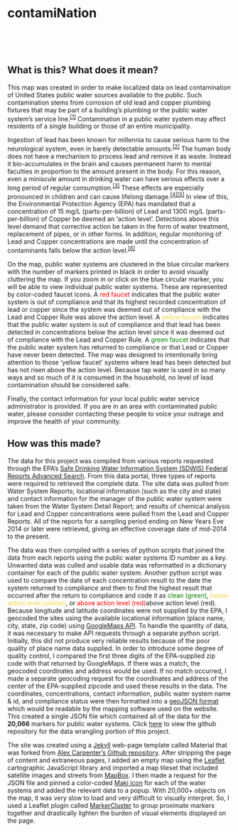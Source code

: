 # contamiNation
<br>
<br>
<br>

## What is this? What does it mean?

This map was created in order to make localized data on lead contamination of United States public water sources available to the public. Such contamination stems from corrosion of old lead and copper plumbing fixtures that may be part of a building’s plumbing or the public water system’s service line.<sup>[[1]](https://www.epa.gov/lead/protect-your-family-exposures-lead#water)</sup> Contamination in a public water system may affect residents of a single building or those of an entire municipality.

Ingestion of lead has been known for millennia to cause serious harm to the neurological system, even in barely detectable amounts.<sup>[[2]](https://www.karger.com/Article/FullText/98100)</sup> The human body does not have a mechanism to process lead and remove it as waste. Instead it bio-accumulates in the brain and causes permanent harm to mental faculties in proportion to the amount present in the body. For this reason, even a miniscule amount in drinking water can have serious effects over a long period of regular consumption.<sup>[[3]](https://www.ncbi.nlm.nih.gov/pmc/articles/PMC1497727/pdf/16134575.pdf)</sup> These effects are especially pronounced in children and can cause lifelong damage.<sup>[[4]](https://www.epa.gov/lead/learn-about-lead#effects)</sup><sup>[[5]](https://www.cdc.gov/nceh/lead/ACCLPP/Lead_Levels_in_Children_Fact_Sheet.pdf)</sup> In view of this, the Environmental Protection Agency (EPA) has mandated that a concentration of 15 mg/L (parts-per-billion) of Lead and 1300 mg/L (parts-per-billion) of Copper be deemed an ‘action level’. Detections above this level demand that corrective action be taken in the form of water treatment, replacement of pipes, or in other forms. In addition, regular monitoring of Lead and Copper concentrations are made until the concentration of contaminants falls below the action level.<sup>[[6]](https://www.epa.gov/dwreginfo/lead-and-copper-rule)</sup>

On the map, public water systems are clustered in the blue circular markers with the number of markers printed in black in order to avoid visually cluttering the map. If you zoom in or click on the blue circular marker, you will be able to view individual public water systems. These are represented by color-coded faucet icons. A <span style="color:red"> red faucet</span> indicates that the public water system is out of compliance and that its highest recorded concentration of lead or copper since the system was deemed out of compliance with the Lead and Copper Rule was above the action level. A <span style="color:#f4d742">yellow faucet</span> indicates that the public water system is out of compliance and that lead has been detected in concentrations below the action level since it was deemed out of compliance with the Lead and Copper Rule. A <span style="color:green">green faucet</span> indicates that the public water system has returned to compliance or that Lead or Copper have never been detected. The map was designed to intentionally bring attention to those ‘yellow faucet’ systems where lead has been detected but has not risen above the action level. Because tap water is used in so many ways and so much of it is consumed in the household, no level of lead contamination should be considered safe.

Finally, the contact information for your local public water service administrator is provided. If you are in an area with contaminated public water, please consider contacting these people to voice your outrage and improve the health of your community.
 
 

## How was this made?

The data for this project was compiled from various reports requested through the EPA’s [Safe Drinking Water Information System (SDWIS) Federal Reports Advanced Search](https://ofmpub.epa.gov/apex/sfdw/f?p=108:1:::NO::P1_REPORT:WS).  From this data portal, three types of reports were required to retrieved the complete data. The site data was pulled from Water System Reports; locational information (such as the city and state) and contact information for the manager of the public water system were taken from the Water System Detail Report; and results of chemical analysis for Lead and Copper concentrations were pulled from the Lead and Copper Reports. All of the reports for a sampling period ending on New Years Eve 2014 or later were retrieved, giving an effective coverage date of mid-2014 to the present. 

The data was then compiled with a series of python scripts that joined the data from each reports using the public water systems ID number as a key. Unwanted data was culled and usable data was reformatted in a dictionary container for each of the public water system. Another python script was used to compare the date of each concentration result to the date the system returned to compliance and then to find the highest result that occurred after the return to compliance and code it as <span style="color:green">clean (green)</span>, <span style="color:#f4d742">below action level (yellow)</span>, or <span style="color:red">above action level (red)</span>above action level (red). Because longitude and latitude coordinates were not supplied by the EPA, I geocoded the sites using the available locational information (place name, city, state, zip code) using [GoogleMaps API](https://developers.google.com/maps/). To handle the quantity of data, it was necessary to make API requests through a separate python script. Initially, this did not produce very reliable results because of the poor quality of place name data supplied. In order to introduce some degree of quality control, I compared the first three digits of the EPA-supplied zip code with that returned by GoogleMaps. If there was a match, the geocoded coordinates and address would be used. If no match occurred, I made a separate geocoding request for the coordinates and address of the center of the EPA-supplied zipcode and used these results in the data. The coordinates, concentrations, contact information, public water system name & id, and compliance status were then formatted into a [geoJSON format](http://geojson.org/) which would be readable by the mapping software used on the website. This created a single JSON file which contained all of the data for the **20,066** markers for public water systems. Click [here](https://github.com/etoole/contamiNation) to view the github repository for the data wrangling portion of this project.

The site was created using a [Jekyll](https://jekyllrb.com/) web-page template called Material that was forked from [Alex Carpenter’s Github repository](https://github.com/alexcarpenter/material-jekyll-theme). After stripping the page of content and extraneous pages, I added an empty map using the [Leaflet](http://leafletjs.com/) cartographic JavaScript library and imported a map tileset that included satellite images and streets from [MapBox](https://www.mapbox.com/). I then made a request for the JSON file and pinned a color-coded [Maki icon](https://www.mapbox.com/maki-icons/) for each of the water systems and added the relevant data to a popup. With 20,000+ objects on the map, it was very slow to load and very difficult to visually interpret. So, I used a Leaflet plugin called [MarkerCluster](https://github.com/Leaflet/Leaflet.markercluster) to group proximate markers together and drastically lighten the burden of visual elements displayed on the page. 
